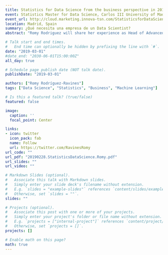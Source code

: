 ```yaml
---
title: Statistics for Data Science from the business perspective in 2019
event: Statistics Master for Data Science, Carlos III University of Madrid
event_url: http://cloud.marketing.innova-tsn.com/StatisticsforDataScience
location: Madrid, Spain
summary: ¿Qué necesita una empresa de un Data Scientist?
abstract: "Romy Rodriguez will share her experience as Head of Advanced Analytics at Innova-tsn.  What does an Analytics Manager look for in a Data Science consultant? What skills are especially sought after? What expertise is more valuable? Does mastering Statistics enhance the consultant's profile? Why and what for?"

# Talk start and end times.
#   End time can optionally be hidden by prefixing the line with `#`.
date: "2019-03-01"
#date_end: "2030-06-01T15:00:00Z"
all_day: true

# Schedule page publish date (NOT talk date).
publishDate: "2019-03-01"

authors: ["Romy Rodríguez-Ravines"]
tags: ["Data Science", "Statistics", "Business", "Machine Learning"]

# Is this a featured talk? (true/false)
featured: false

image:
  caption: ''
  focal_point: Center

links:
- icon: twitter
  icon_pack: fab
  name: Follow
  url: https://twitter.com/RavinesRomy
url_code: ""
url_pdf: "20190228.StatisticsDataScience.Romy.pdf"
url_slides: ""
url_video: ""

# Markdown Slides (optional).
#   Associate this talk with Markdown slides.
#   Simply enter your slide deck's filename without extension.
#   E.g. `slides = "example-slides"` references `content/slides/example-slides.md`.
#   Otherwise, set `slides = ""`.
slides: ""

# Projects (optional).
#   Associate this post with one or more of your projects.
#   Simply enter your project's folder or file name without extension.
#   E.g. `projects = ["internal-project"]` references `content/project/deep-learning/index.md`.
#   Otherwise, set `projects = []`.
projects: []

# Enable math on this page?
math: true
---
```

